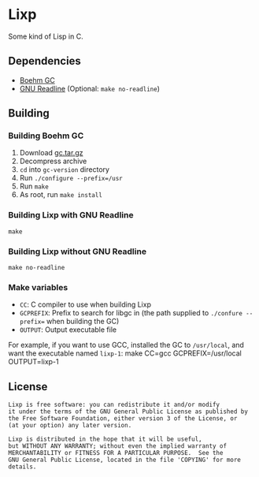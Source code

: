 Lixp
====

Some kind of Lisp in C.

Dependencies
------------

 * [Boehm GC](http://www.hpl.hp.com/personal/Hans_Boehm/gc/)
 * [GNU Readline](http://tiswww.case.edu/php/chet/readline/rltop.html) (Optional: `make no-readline`)

Building
--------

### Building Boehm GC

 1. Download [gc.tar.gz](http://www.hpl.hp.com/personal/Hans_Boehm/gc/gc_source/gc.tar.gz)
 2. Decompress archive
 3. `cd` into `gc-version` directory
 4. Run `./configure --prefix=/usr`
 5. Run `make`
 6. As root, run `make install`

### Building Lixp with GNU Readline

    make

### Building Lixp without GNU Readline

    make no-readline

### Make variables

 * `CC`: C compiler to use when building Lixp
 * `GCPREFIX`: Prefix to search for libgc in (the path supplied to `./confure --prefix=` when building the GC)
 * `OUTPUT`: Output executable file

For example, if you want to use GCC, installed the GC to `/usr/local`, and want the executable named `lixp-1`:
    make CC=gcc GCPREFIX=/usr/local OUTPUT=lixp-1

License
-------

    Lixp is free software: you can redistribute it and/or modify
    it under the terms of the GNU General Public License as published by
    the Free Software Foundation, either version 3 of the License, or
    (at your option) any later version. 
    
    Lixp is distributed in the hope that it will be useful,
    but WITHOUT ANY WARRANTY; without even the implied warranty of
    MERCHANTABILITY or FITNESS FOR A PARTICULAR PURPOSE.  See the
    GNU General Public License, located in the file 'COPYING' for more details.
